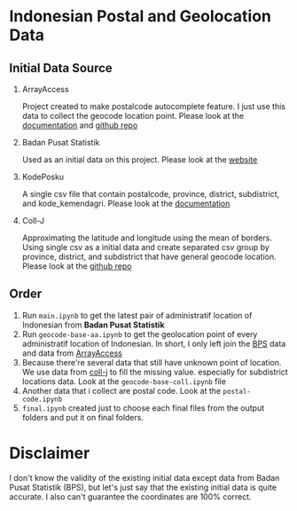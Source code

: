 # Indonesian Postal and Geolocation Data

## Initial Data Source
1. ArrayAccess

    Project created to make postalcode autocomplete feature. I just use this data to collect the geocode location point. Please look at the [documentation](https://www.arrayiterator.com/kodepos-geocoding-json-seluruh-indonesia-sesuai-bps) and [github repo](https://github.com/ArrayAccess/Indonesia-Postal-And-Area)

2. Badan Pusat Statistik
    
    Used as an initial data on this project. Please look at the [website](https://sig.bps.go.id/bridging-kode/index) 

3. KodePosku 

    A single csv file that contain postalcode, province, district, subdistrict, and kode_kemendagri. Please look at the [documentation](https://kodeposku.com/dokumentasi)

4. Coll-J 

    Approximating the latitude and longitude using the mean of borders. Using single csv as a initial data and create separated csv group by province, district, and subdistrict that have general geocode location. Please look at the [github repo](https://github.com/coll-j/indonesia-locations-data)


## Order
1. Run `main.ipynb` to get the latest pair of administratif location of Indonesian from **Badan Pusat Statistik**
2. Run `geocode-base-aa.ipynb` to get the geolocation point of every administratif location of Indonesian. In short, I only left join the [BPS](https://sig.bps.go.id/bridging-kode/index) data and data from [ArrayAccess](https://github.com/ArrayAccess/Indonesia-Postal-And-Area)
3. Because there're several data that still have unknown point of location. We use data from [coll-j](https://github.com/coll-j/indonesia-locations-data) to fill the missing value. especially for subdistrict locations data. Look at the `geocode-base-coll.ipynb` file
4. Another data that i collect are postal code. Look at the `postal-code.ipynb`
5. `final.ipynb` created just to choose each final files from the output folders and put it on final folders.


# Disclaimer
I don't know the validity of the existing initial data except data from Badan Pusat Statistik (BPS), but let's just say that the existing initial data is quite accurate. I also can't guarantee the coordinates are 100% correct.
